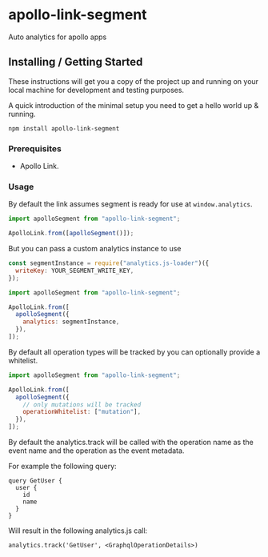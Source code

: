 # apollo-link-segment

Auto analytics for apollo apps

## Installing / Getting Started

These instructions will get you a copy of the project up and running on your
local machine for development and testing purposes.

A quick introduction of the minimal setup you need to get a hello world up & running.

```shell
npm install apollo-link-segment
```

### Prerequisites

- Apollo Link.

### Usage

By default the link assumes segment is ready for use at `window.analytics`.

```javascript
import apolloSegment from "apollo-link-segment";

ApolloLink.from([apolloSegment()]);
```

But you can pass a custom analytics instance to use

```javascript
const segmentInstance = require("analytics.js-loader")({
  writeKey: YOUR_SEGMENT_WRITE_KEY,
});

import apolloSegment from "apollo-link-segment";

ApolloLink.from([
  apolloSegment({
    analytics: segmentInstance,
  }),
]);
```

By default all operation types will be tracked by you can optionally provide a whitelist.

```javascript
import apolloSegment from "apollo-link-segment";

ApolloLink.from([
  apolloSegment({
    // only mutations will be tracked
    operationWhitelist: ["mutation"],
  }),
]);
```

By default the analytics.track will be called with the operation name as the event name and the operation as the event metadata.

For example the following query:

```
query GetUser {
  user {
    id
    name
  }
}
```

Will result in the following analytics.js call:

```
analytics.track('GetUser', <GraphqlOperationDetails>)
```
